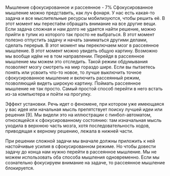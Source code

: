 Мышление сфокусированное и рассеянное - 7%
Сфокусированное мышление можно представить, как луч фонаря. У нас есть какая-то задача и все мыслительные ресурсы мобилизуются, чтобы решить её. В этот момент мы перестаём обращать внимание на все другие вещи.
Если задача сложная и нам долго не удается найти решение, можно прийти в тупик из которого так просто не выбраться. В этот момент полезно отпустить задачу и начать заниматься другими делами, сделать перерыв.
В этот момент мы переключаем мозг в рассеянное мышление. В этот момент можно увидеть общую картину. Возможно мы вообще идём не в том направлении. Перейдя в рассеянное мышление мы можем это отследить. Такой режим обдумывания позволяет мозгу смотреть на мир гораздо шире. Если вы пытаетесь понять или усвоить что-то новое, то лучше выключить точное сфокусированное мышление и включить рассеянный режим, позволяющий видеть широкую картину. Поймать рассеянное мышление не так просто. Самый простой способ перейти в него встать из-за компьютера и пойти на прогулку.

Эффект установки.
Речь идет о феномене, при котором уже имеющаяся у вас идея или начальная мысль препятствует поиску лучшей идеи или решения [9]. Мы видели это на иллюстрации с пинбол-автоматом, относящейся к сфокусированному состоянию: там изначальная мысль уходила в верхнюю часть мозга, хотя последовательность ходов, приводящая к верному решению, лежала в нижней части.

При решении сложной задачи мы вначале должны приложить к ней настойчивые усилия в сфокусированном режиме. Но чтобы довести задачу до конца нам нужно перейти в рассеянное мышление.
Мы не можем использовать оба способа мышления одновременно. Если мы сознательно фокусируем внимание на задаче, то рассеянное мышление блокируется.